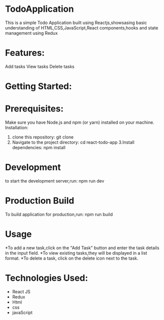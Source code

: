 # TodoApplication
This is a simple Todo Application built using Reactjs,showsasing basic understanding of HTML,CSS,JavaScript,React components,hooks and state management using Redux
# Features:
Add tasks
View tasks
Delete tasks
# Getting Started:
# Prerequisites:
Make sure you have Node.js and npm (or yarn) installed on your machine.
Installation:
1. clone this repository:
git clone
2. Navigate to the project directory:
cd react-todo-app
3.Install dependencies:
npm install
# Development
to start the development server,run:
npm run dev
# Production Build 
To build application for production,run:
npm run build 
# Usage 
*To add a new task,click on the "Add Task" button and enter the task details in the input field.
*To view existing tasks,they will be displayed in a list format.
*To delete a task, click on the delete icon next to the task. 
# Technologies Used:
* React JS
* Redux
* Html
* css
* javaScript
